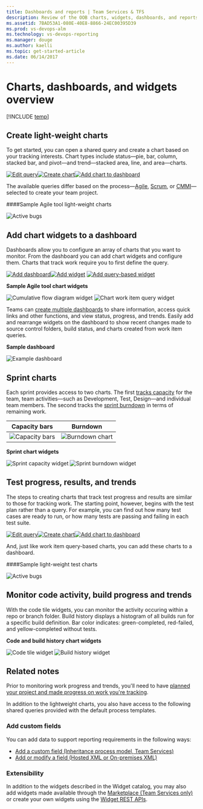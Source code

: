 ```yaml
---
title: Dashboards and reports | Team Services & TFS  
description: Review of the OOB charts, widgets, dashboards, and reports available to monitor status and trends in VSTS and and Team Foundation Server (TFS)  
ms.assetid: 7BAD53A1-080E-40E8-8866-24EC00395D39
ms.prod: vs-devops-alm
ms.technology: vs-devops-reporting
ms.manager: douge
ms.author: kaelli
ms.topic: get-started-article 
ms.date: 06/14/2017
---
```


# Charts, dashboards, and widgets overview  

[!INCLUDE [temp](_shared/vsts-tfs-header-17-15.md)]



<a id="monitor-progress">  </a>
## Create light-weight charts  
To get started, you can open a shared query and create a chart based on your tracking interests. Chart types include status&mdash;pie, bar, column, stacked bar, and pivot&mdash;and trend&mdash;stacked area, line, and area&mdash;charts.   

[![Edit query](_img/gs-chart-query.png)](../work/track/using-queries.md)[![Create chart](_img/gs-chart-create.png)](charts.md)[![Add chart to dashboard](_img/gs-chart-add-dashboard.png)](add-widget-to-dashboard.md#add-charts)  

The available queries differ based on the process&mdash;[Agile](../work/guidance/agile-process.md), [Scrum](../work/guidance/scrum-process.md), or [CMMI](../work/guidance/cmmi-process.md)&mdash;selected to create your team project.  

####Sample Agile tool light-weight charts   

![Active bugs](_img/gs-monitor-charts-active-bugs.png)   

## Add chart widgets to a dashboard   
Dashboards allow you to configure an array of charts that you want to monitor. From the dashboard you can add chart widgets and configure them. Charts that track work require you to first define the query.   

[![Add dashboard](_img/gs-add-dashboard.png)](dashboards.md)[![Add widget](_img/gs-add-widget.png)](widget-catalog.md) [![Add query-based widget](_img/gs-add-query-based-widget.png)](widget-catalog.md)


**Sample Agile tool chart widgets**  

![Cumulative flow diagram widget](_img/widget-cfd-chart.png) ![Chart work item query widget](_img/widget-chart-work-query.png)   


Teams can [create multiple dashboards](dashboards.md) to share information, access quick links and other functions, and view status, progress, and trends. Easily add and rearrange widgets on the dashboard to show recent changes made to source control folders, build status, and charts created from work item queries.
 
**Sample dashboard**  

![Example dashboard](_img/dashboard-view-with-widgets.png)

## Sprint charts     

Each sprint provides access to two charts. The first [tracks capacity](../work/scrum/define-sprints.md) for the team, team activities&mdash;such as Development, Test, Design&mdash;and individual team members. The second tracks the [sprint burndown](../work/scrum/sprint-burndown.md) in terms of remaining work. 

| Capacity bars | Burndown  |
|-------| ----- |
|![Capacity bars](../work/scrum/_img/ALM_DS_CapacityBars_S.png) | ![Burndown chart](../work/scrum/_img/ALM_DS_SprntBD_Chrt_S.png)  |


**Sprint chart widgets**  

 ![Sprint capacity widget](_img/widget-sprint-capacity.png)  ![Sprint burndown widget](_img/widget-sprint-burndown.png)   


## Test progress, results, and trends  

The steps to creating charts that track test progress and results are similar to those for tracking work. The starting point, however, begins with the test plan rather than a query. For example, you can find out how many test cases are ready to run, or how many tests are passing and failing in each test suite. 

[![Edit query](_img/gs-chart-test-type.png)](../test/manual-exploratory-testing/getting-started/track-test-status.md)[![Create chart](_img/gs-chart-create.png)](charts.md)[![Add chart to dashboard](_img/gs-chart-add-dashboard.png)](add-widget-to-dashboard.md#add-charts)


And, just like work item query-based charts, you can add these charts to a dashboard.  

####Sample light-weight test charts   

![Active bugs](_img/gs-monitor-test-charts.png)



## Monitor code activity, build progress and trends  

With the code tile widgets, you can monitor the activity occuring within a repo or branch folder. Build history displays a histogram of all builds run for a specific build definition. Bar color indicates: green-completed, red-failed, and yellow-completed without tests. 

**Code and build history chart widgets**  

![Code tile widget](_img/widget-code-tile.png)
![Build history widget](_img/widget-build-history-chart.png)  




## Related notes   


Prior to monitoring work progress and trends, you'll need to have [planned your project and made progress on work you're tracking](../work/overview.md). 

In addition to the lightweight charts, you also have access to the following shared queries provided with the default process templates.   


<!---
<a id="shared-queries">  </a>
#### Predefined shared queries   

| Area| Agile | Scrum | CMMI | 
|-------|-------| ----- | ---- |   
|Project | Product Backlog<br/>Product Planning | Product Backlog | Customer Requirements<br/>Open Requirements<br/>Product Requirements <br/> |  
|Sprint | Iteration Backlog<br/> | Sprint Backlog<br/>Unfinished Work<br/>Work in Progress | none defined <sup>1</sup> |  
|Bug | Active Bugs<br/>Bug Triage<br/>Resolved Bugs | none defined <sup>2</sup>| Active Bugs<br/>Resolved Bugs |  
|Test | Open Test Cases<br/>User Stories without Test Cases | Test Cases | Open Test Cases<br/>Test Tasks |  

1. Create sprint-specific queries by adding a filter clause ```Iteration Path=@CurrentIteration``` to an existing project status query.    
2. The Scrum process treats bugs the same as product backlog items, so no bug-specific queries are predefined. To monitor bugs, add a filter clause with ```Work Item Type=Bug```.   

-->

### Add custom fields  
You can add data to support reporting requirements in the following ways:

- [Add a custom field (Inheritance process model, Team Services)](../work/process/customize-process-field.md)
- [Add or modify a field (Hosted XML or On-premises XML)](../work/customize/add-modify-field.md)  


### Extensibility  
In addition to the widgets described in the Widget catalog, you may also add widgets made available through the [Marketplace (Team Services only)](https://marketplace.visualstudio.com/#VSTS) or create your own widgets using the [Widget REST APIs](https://www.visualstudio.com/extend/develop/add-dashboard-widget). 


<!---
*   Incorporate data from other resources to an Excel report using PowerPivot.
    PowerPivot for Excel 2010 is a data analysis add-in for Microsoft Excel 2010. By using this add-in, you can generate reports that combine data from other data stores or databases with data from Team Foundation Server. For more information, see [Microsoft PowerPivot](https://msdn.microsoft.com/library/gg399131.aspx). 

*   Create an adapter to add new data types to the data warehouse (TFS).
    An adapter is a managed assembly that implements [IWarehouseAdapter](http://msdn.microsoft.com/library/microsoft.teamfoundation.adapter.iwarehouseadapter.aspx). An adapter uses the warehouse object model to interact with the TFS data warehouse. When an adapter adds data fields to the warehouse, it programmatically extends the schema that defines data that is moved to the warehouse. For more information, see [Data Warehouse Extensibility](http://msdn.microsoft.com/library/bb130342.aspx) and [How to: Create an Adapter](http://msdn.microsoft.com/library/bb286956.aspx). 

--> 

[excel-adhoc-query-report]: ./excel/create-status-and-trend-excel-reports.md
[add-a-team]: ../Work/scale/multiple-teams.md
[team-assets]: ../Work/scale/manage-team-assets.md
[add-team-members]: ../Work/scale/multiple-teams.md#add-team-members
[add-team-admin]: ../Work/scale/manage-team-assets.md#add-team-admin
   

